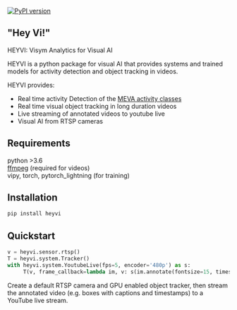 [![PyPI version](https://badge.fury.io/py/heyvi.svg)](https://badge.fury.io/py/heyvi)

\"Hey Vi!\"
-------------------

HEYVI: Visym Analytics for Visual AI

HEYVI is a python package for visual AI that provides systems and trained models for activity detection and object tracking in videos.

HEYVI provides:  

* Real time activity Detection of the [MEVA activity classes](https://mevadata.org)
* Real time visual object tracking in long duration videos
* Live streaming of annotated videos to youtube live
* Visual AI from RTSP cameras


Requirements
-------------------
python >3.6  
[ffmpeg](https://ffmpeg.org/download.html) (required for videos)  
vipy, torch, pytorch_lightning (for training)


Installation
-------------------

```python
pip install heyvi
```


Quickstart
-------------------
```python
v = heyvi.sensor.rtsp()
T = heyvi.system.Tracker()
with heyvi.system.YoutubeLive(fps=5, encoder='480p') as s:
     T(v, frame_callback=lambda im, v: s(im.annotate(fontsize=15, timestamp=heyvi.util.timestamp(), timestampoffset=(6,10)).rgb()), minconf=0.2)
```

Create a default RTSP camera and GPU enabled object tracker, then stream the annotated video (e.g. boxes with captions and timestamps) to a YouTube live stream.








